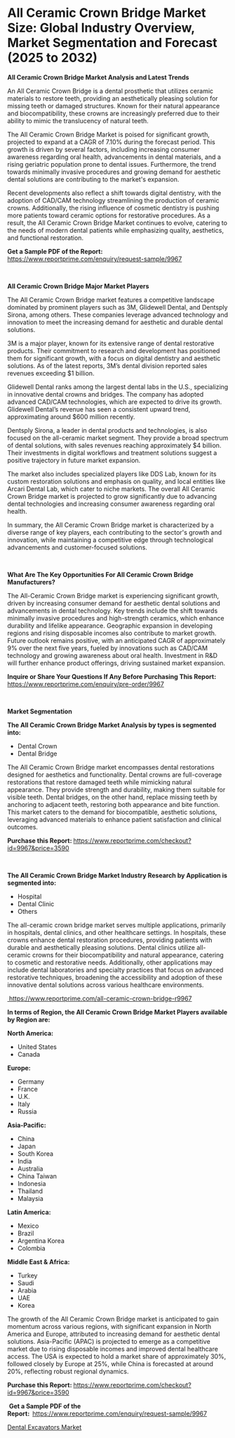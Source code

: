 <p><h1>All Ceramic Crown Bridge Market Size: Global Industry Overview, Market Segmentation and Forecast (2025 to 2032)</h1></p><p><strong>All Ceramic Crown Bridge Market Analysis and Latest Trends</strong></p>
<p><p>An All Ceramic Crown Bridge is a dental prosthetic that utilizes ceramic materials to restore teeth, providing an aesthetically pleasing solution for missing teeth or damaged structures. Known for their natural appearance and biocompatibility, these crowns are increasingly preferred due to their ability to mimic the translucency of natural teeth.</p><p>The All Ceramic Crown Bridge Market is poised for significant growth, projected to expand at a CAGR of 7.10% during the forecast period. This growth is driven by several factors, including increasing consumer awareness regarding oral health, advancements in dental materials, and a rising geriatric population prone to dental issues. Furthermore, the trend towards minimally invasive procedures and growing demand for aesthetic dental solutions are contributing to the market's expansion.</p><p>Recent developments also reflect a shift towards digital dentistry, with the adoption of CAD/CAM technology streamlining the production of ceramic crowns. Additionally, the rising influence of cosmetic dentistry is pushing more patients toward ceramic options for restorative procedures. As a result, the All Ceramic Crown Bridge Market continues to evolve, catering to the needs of modern dental patients while emphasizing quality, aesthetics, and functional restoration.</p></p>
<p><strong>Get a Sample PDF of the Report:&nbsp;</strong> <a href="https://www.reportprime.com/enquiry/request-sample/9967?utm_campaign=2603&utm_medium=2&utm_source=Github&utm_content=ia&utm_term=20032025&utm_id=all-ceramic-crown-bridge">https://www.reportprime.com/enquiry/request-sample/9967</a></p>
<p>&nbsp;</p>
<p><strong>All Ceramic Crown Bridge Major Market Players</strong></p>
<p><p>The All Ceramic Crown Bridge market features a competitive landscape dominated by prominent players such as 3M, Glidewell Dental, and Dentsply Sirona, among others. These companies leverage advanced technology and innovation to meet the increasing demand for aesthetic and durable dental solutions.</p><p>3M is a major player, known for its extensive range of dental restorative products. Their commitment to research and development has positioned them for significant growth, with a focus on digital dentistry and aesthetic solutions. As of the latest reports, 3M’s dental division reported sales revenues exceeding $1 billion.</p><p>Glidewell Dental ranks among the largest dental labs in the U.S., specializing in innovative dental crowns and bridges. The company has adopted advanced CAD/CAM technologies, which are expected to drive its growth. Glidewell Dental’s revenue has seen a consistent upward trend, approximating around $600 million recently.</p><p>Dentsply Sirona, a leader in dental products and technologies, is also focused on the all-ceramic market segment. They provide a broad spectrum of dental solutions, with sales revenues reaching approximately $4 billion. Their investments in digital workflows and treatment solutions suggest a positive trajectory in future market expansion.</p><p>The market also includes specialized players like DDS Lab, known for its custom restoration solutions and emphasis on quality, and local entities like Arcari Dental Lab, which cater to niche markets. The overall All Ceramic Crown Bridge market is projected to grow significantly due to advancing dental technologies and increasing consumer awareness regarding oral health.</p><p>In summary, the All Ceramic Crown Bridge market is characterized by a diverse range of key players, each contributing to the sector's growth and innovation, while maintaining a competitive edge through technological advancements and customer-focused solutions.</p></p>
<p>&nbsp;</p>
<p><strong>What Are The Key Opportunities For All Ceramic Crown Bridge Manufacturers?</strong></p>
<p><p>The All-Ceramic Crown Bridge market is experiencing significant growth, driven by increasing consumer demand for aesthetic dental solutions and advancements in dental technology. Key trends include the shift towards minimally invasive procedures and high-strength ceramics, which enhance durability and lifelike appearance. Geographic expansion in developing regions and rising disposable incomes also contribute to market growth. Future outlook remains positive, with an anticipated CAGR of approximately 9% over the next five years, fueled by innovations such as CAD/CAM technology and growing awareness about oral health. Investment in R&D will further enhance product offerings, driving sustained market expansion.</p></p>
<p><strong>Inquire or Share Your Questions If Any Before Purchasing This Report:</strong> <a href="https://www.reportprime.com/enquiry/pre-order/9967?utm_campaign=2603&utm_medium=2&utm_source=Github&utm_content=ia&utm_term=20032025&utm_id=all-ceramic-crown-bridge">https://www.reportprime.com/enquiry/pre-order/9967</a></p>
<p>&nbsp;</p>
<p><strong>Market Segmentation</strong></p>
<p><strong>The All Ceramic Crown Bridge Market Analysis by types is segmented into:</strong></p>
<p><ul><li>Dental Crown</li><li>Dental Bridge</li></ul></p>
<p><p>The All Ceramic Crown Bridge market encompasses dental restorations designed for aesthetics and functionality. Dental crowns are full-coverage restorations that restore damaged teeth while mimicking natural appearance. They provide strength and durability, making them suitable for visible teeth. Dental bridges, on the other hand, replace missing teeth by anchoring to adjacent teeth, restoring both appearance and bite function. This market caters to the demand for biocompatible, aesthetic solutions, leveraging advanced materials to enhance patient satisfaction and clinical outcomes.</p></p>
<p><strong>Purchase this Report:&nbsp;</strong><a href="https://www.reportprime.com/checkout?id=9967&price=3590&utm_campaign=2603&utm_medium=2&utm_source=Github&utm_content=ia&utm_term=20032025&utm_id=all-ceramic-crown-bridge">https://www.reportprime.com/checkout?id=9967&price=3590</a></p>
<p>&nbsp;</p>
<p><strong>The All Ceramic Crown Bridge Market Industry Research by Application is segmented into:</strong></p>
<p><ul><li>Hospital</li><li>Dental Clinic</li><li>Others</li></ul></p>
<p><p>The all-ceramic crown bridge market serves multiple applications, primarily in hospitals, dental clinics, and other healthcare settings. In hospitals, these crowns enhance dental restoration procedures, providing patients with durable and aesthetically pleasing solutions. Dental clinics utilize all-ceramic crowns for their biocompatibility and natural appearance, catering to cosmetic and restorative needs. Additionally, other applications may include dental laboratories and specialty practices that focus on advanced restorative techniques, broadening the accessibility and adoption of these innovative dental solutions across various healthcare environments.</p></p>
<p><a href="https://www.reportprime.com/all-ceramic-crown-bridge-r9967?utm_campaign=2603&utm_medium=2&utm_source=Github&utm_content=ia&utm_term=20032025&utm_id=all-ceramic-crown-bridge">&nbsp;https://www.reportprime.com/all-ceramic-crown-bridge-r9967</a></p>
<p><strong>In terms of Region, the All Ceramic Crown Bridge Market Players available by Region are:</strong></p>
<p>
    <p> <strong> North America: </strong>
        <ul>
            <li>United States</li>
            <li>Canada</li>
        </ul>
        </p> 
    <p> <strong> Europe: </strong>
        <ul>
            <li>Germany</li>
            <li>France</li>
            <li>U.K.</li>
            <li>Italy</li>
            <li>Russia</li>
        </ul>
        </p> 
    <p> <strong> Asia-Pacific: </strong>
        <ul>
            <li>China</li>
            <li>Japan</li>
            <li>South Korea</li>
            <li>India</li>
            <li>Australia</li>
            <li>China Taiwan</li>
            <li>Indonesia</li>
            <li>Thailand</li>
            <li>Malaysia</li>
        </ul>
        </p> 
    <p> <strong> Latin America: </strong>
        <ul>
            <li>Mexico</li>
            <li>Brazil</li>
            <li>Argentina Korea</li>
            <li>Colombia</li>
        </ul>
        </p> 
    <p> <strong> Middle East & Africa: </strong>
        <ul>
            <li>Turkey</li>
            <li>Saudi</li>
            <li>Arabia</li>
            <li>UAE</li>
            <li>Korea</li>
        </ul>
    </p>
    </p>
<p><p>The growth of the All Ceramic Crown Bridge market is anticipated to gain momentum across various regions, with significant expansion in North America and Europe, attributed to increasing demand for aesthetic dental solutions. Asia-Pacific (APAC) is projected to emerge as a competitive market due to rising disposable incomes and improved dental healthcare access. The USA is expected to hold a market share of approximately 30%, followed closely by Europe at 25%, while China is forecasted at around 20%, reflecting robust regional dynamics.</p></p>
<p><strong>Purchase this Report: </strong><a href="https://www.reportprime.com/checkout?id=9967&price=3590&utm_campaign=2603&utm_medium=2&utm_source=Github&utm_content=ia&utm_term=20032025&utm_id=all-ceramic-crown-bridge">https://www.reportprime.com/checkout?id=9967&price=3590</a></p>
<p>&nbsp;<strong>Get a Sample PDF of the Report:&nbsp;&nbsp;</strong><a href="https://www.reportprime.com/enquiry/request-sample/9967?utm_campaign=2603&utm_medium=2&utm_source=Github&utm_content=ia&utm_term=20032025&utm_id=all-ceramic-crown-bridge">https://www.reportprime.com/enquiry/request-sample/9967</a></p>
<p><strong></strong></p>
<p><p><a href="https://github.com/chungwimbu4/Market-Research-Report-List-1/blob/main/dental-excavators-market.md?utm_campaign=2603&utm_medium=2&utm_source=Github&utm_content=ia&utm_term=20032025&utm_id=all-ceramic-crown-bridge">Dental Excavators Market</a></p></p>